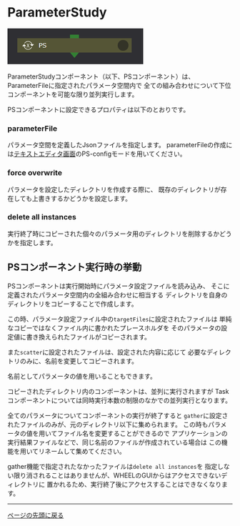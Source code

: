 # ParameterStudy

![img](./img/PS.png "Parameter Study")

ParameterStudyコンポーネント（以下、PSコンポーネント）は、
ParameterFileに指定されたパラメータ空間内で
全ての組み合わせについて下位コンポーネントを可能な限り並列実行します。


PSコンポーネントに設定できるプロパティは以下のとおりです。

### parameterFile
パラメータ空間を定義したJsonファイルを指定します。
parameterFileの作成には[テキストエディタ画面](../../2_WHEEL_manual/3_workflow_screen/3_editor.md)のPS-configモードを用いてください。

### force overwrite
パラメータを設定したディレクトリを作成する際に、
既存のディレクトリが存在しても上書きするかどうかを設定します。

### delete all instances
実行終了時にコピーされた個々のパラメータ用のディレクトリを削除するかどうかを指定します。


## PSコンポーネント実行時の挙動
PSコンポーネントは実行開始時にパラメータ設定ファイルを読み込み、
そこに定義されたパラメータ空間内の全組み合わせに相当する
ディレクトリを自身のディレクトリをコピーすることで作成します。

この時、パラメータ設定ファイル中の`targetFiles`に設定されたファイルは
単純なコピーではなくファイル内に書かれたプレースホルダを
そのパラメータの設定値に書き換えられたファイルがコピーされます。

また`scatter`に設定されたファイルは、設定された内容に応じて
必要なディレクトリのみに、名前を変更してコピーされます。

名前としてパラメータの値を用いることもできます。

コピーされたディレクトリ内のコンポーネントは、並列に実行されますが
Taskコンポーネントについては同時実行本数の制限のなかでの並列実行となります。

全てのパラメータについてコンポーネントの実行が終了すると
`gather`に設定されたファイルのみが、元のディレクトリ以下に集められます。
この時もパラメータの値を用いてファイル名を変更することができるので
アプリケーションの実行結果ファイルなどで、同じ名前のファイルが作成されている場合は
この機能を用いてリネームして集めてください。

gather機能で指定されたなかったファイルは`delete all instances`を
指定しない限り消されることはありませんが、WHEELのGUIからはアクセスできないディレクトリに
置かれるため、実行終了後にアクセスすることはできなくなります。

--------
[ページの先頭に戻る](#コンポーネントの詳細)
